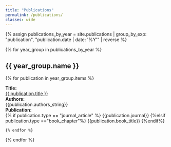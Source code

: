 ```yaml
---
title: "Publications"
permalink: /publications/
classes: wide
---
```


<link rel="stylesheet" href="{{ '/assets/css/custom.css' | relative_url }}">

{% assign publications_by_year = site.publications | group_by_exp: "publication", "publication.date | date: '%Y'" | reverse %}

{% for year_group in publications_by_year %}
<h2> {{ year_group.name }} </h2>

{% for publication in year_group.items %}
<div class="content-list">
    <div class="publication-outer"> 
        <b>Title:</b><br><a href="{{ publication.url }}">{{ publication.title }}</a>
    </div>
    <div class="publication-authors">
        <b>Authors:</b><br>{{publication.authors_string}}
    </div>
    <div class="publication-outer">
        <b>Publication:</b><br>
        {% if publication.type == "journal_article" %}
        {{publication.journal}}
        {%elsif publication.type =="book_chapter"%}
        {{publication.book_title}}
        {%endif%}
    </div>
</div>

    {% endfor %}
{% endfor %}
